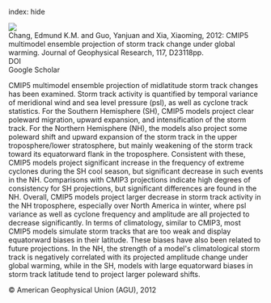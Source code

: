 index: hide

<div class="Citation">
    <div class="Citation-thumb CitationThumb-linked"  data-href="https://doi.org/10.1029/2012jd018578">
      <img src="https://static.claimspace.cloud/climate-study-static/refs/thumbs/12/Chang_et_al_2012b-thumb.png" />
    </div>

  <div class="Citation-body">
    <div class="Citation-text">Chang, Edmund K.M. and Guo, Yanjuan and Xia, Xiaoming, 2012: CMIP5 multimodel ensemble projection of storm track change under global warming. <span class="Article-journal">Journal of Geophysical Research, </span><span class="Article-volume">117, </span>D23118pp.</div>
    <div class="Citation-links">
      <div class="CitationLink" data-href="https://doi.org/10.1029/2012jd018578">
        <div class="CitationLink-icon CitationLink-Doi"></div>
        <div class="CitationLink-text">DOI</div>
      </div>
      <div class="CitationLink" data-href="https://scholar.google.com/scholar?q=10.1029/2012jd018578">
        <div class="CitationLink-icon CitationLink-Scholar"></div>
        <div class="CitationLink-text">Google Scholar</div>
      </div>
    </div>
  </div>
</div>

CMIP5 multimodel ensemble projection of midlatitude storm track changes has been examined. Storm track activity is quantified by temporal variance of meridional wind and sea level pressure (psl), as well as cyclone track statistics. For the Southern Hemisphere (SH), CMIP5 models project clear poleward migration, upward expansion, and intensification of the storm track. For the Northern Hemisphere (NH), the models also project some poleward shift and upward expansion of the storm track in the upper troposphere/lower stratosphere, but mainly weakening of the storm track toward its equatorward flank in the troposphere. Consistent with these, CMIP5 models project significant increase in the frequency of extreme cyclones during the SH cool season, but significant decrease in such events in the NH. Comparisons with CMIP3 projections indicate high degrees of consistency for SH projections, but significant differences are found in the NH. Overall, CMIP5 models project larger decrease in storm track activity in the NH troposphere, especially over North America in winter, where psl variance as well as cyclone frequency and amplitude are all projected to decrease significantly. In terms of climatology, similar to CMIP3, most CMIP5 models simulate storm tracks that are too weak and display equatorward biases in their latitude. These biases have also been related to future projections. In the NH, the strength of a model's climatological storm track is negatively correlated with its projected amplitude change under global warming, while in the SH, models with large equatorward biases in storm track latitude tend to project larger poleward shifts.

<div class="Citation-copy">
&copy; American Geophysical Union (AGU), 2012
</div>